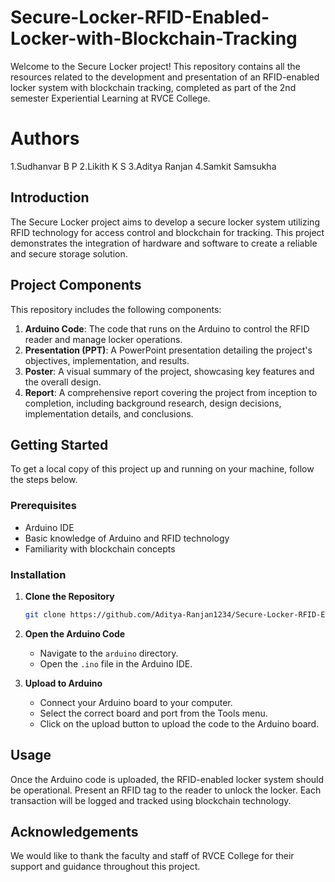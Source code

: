 # Secure-Locker-RFID-Enabled-Locker-with-Blockchain-Tracking

Welcome to the Secure Locker project! This repository contains all the resources related to the development and presentation of an RFID-enabled locker system with blockchain tracking, completed as part of the 2nd semester Experiential Learning at RVCE College.

# Authors
1.Sudhanvar B P
2.Likith K S
3.Aditya Ranjan
4.Samkit Samsukha

## Introduction

The Secure Locker project aims to develop a secure locker system utilizing RFID technology for access control and blockchain for tracking. This project demonstrates the integration of hardware and software to create a reliable and secure storage solution.

## Project Components

This repository includes the following components:

1. **Arduino Code**: The code that runs on the Arduino to control the RFID reader and manage locker operations.
2. **Presentation (PPT)**: A PowerPoint presentation detailing the project's objectives, implementation, and results.
3. **Poster**: A visual summary of the project, showcasing key features and the overall design.
4. **Report**: A comprehensive report covering the project from inception to completion, including background research, design decisions, implementation details, and conclusions.

## Getting Started

To get a local copy of this project up and running on your machine, follow the steps below.

### Prerequisites

- Arduino IDE
- Basic knowledge of Arduino and RFID technology
- Familiarity with blockchain concepts

### Installation

1. **Clone the Repository**

   ```sh
   git clone https://github.com/Aditya-Ranjan1234/Secure-Locker-RFID-Enabled-Locker-with-Blockchain-Tracking.git
   ```

2. **Open the Arduino Code**

   - Navigate to the `arduino` directory.
   - Open the `.ino` file in the Arduino IDE.

3. **Upload to Arduino**

   - Connect your Arduino board to your computer.
   - Select the correct board and port from the Tools menu.
   - Click on the upload button to upload the code to the Arduino board.

## Usage

Once the Arduino code is uploaded, the RFID-enabled locker system should be operational. Present an RFID tag to the reader to unlock the locker. Each transaction will be logged and tracked using blockchain technology.

## Acknowledgements

We would like to thank the faculty and staff of RVCE College for their support and guidance throughout this project. 

